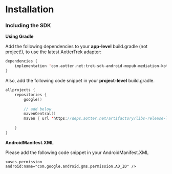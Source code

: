 # Installation

### Including the SDK

**Using Gradle**

Add the following dependencies to your **app-level** build.gradle (not project!), to use the latest AotterTrek adapter:

```kotlin
dependencies {
    implementation 'com.aotter.net:trek-sdk-android-mopub-mediation-kotlin:4.1.9'
}
```

Also, add the following code snippet in your **project-level** build.gradle.

```kotlin
allprojects {
    repositories {
        google()
        
        // add below 
        mavenCentral() 
        maven { url 'https://deps.aotter.net/artifactory/libs-release-local' }
        
    }
}
```

**AndroidManifest.XML**

Please add the following code snippet in your AndroidManifest.XML

```
<uses-permission android:name="com.google.android.gms.permission.AD_ID" />
```
